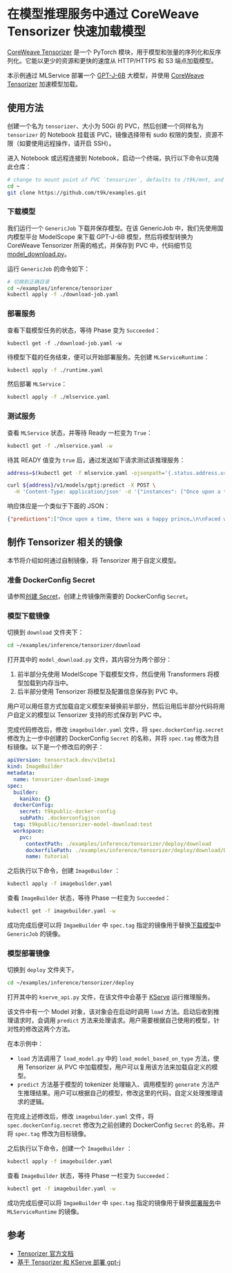 # 在模型推理服务中通过 CoreWeave Tensorizer 快速加载模型

[CoreWeave Tensorizer](https://docs.coreweave.com/coreweave-machine-learning-and-ai/inference/tensorizer) 是一个 PyTorch 模块，用于模型和张量的序列化和反序列化。它能以更少的资源和更快的速度从 HTTP/HTTPS 和 S3 端点加载模型。

本示例通过 MLService 部署一个 [GPT-J-6B](https://huggingface.co/EleutherAI/gpt-j-6b) 大模型，并使用 [CoreWeave Tensorizer](https://docs.coreweave.com/coreweave-machine-learning-and-ai/inference/tensorizer) 加速模型加载。

## 使用方法

创建一个名为 `tensorizer`、大小为 50Gi 的 PVC，然后创建一个同样名为 `tensorizer` 的 Notebook 挂载该 PVC，镜像选择带有 sudo 权限的类型，资源不限（如要使用远程操作，请开启 SSH）。

进入 Notebook 或远程连接到 Notebook，启动一个终端，执行以下命令以克隆此仓库：

```bash
# change to mount point of PVC `tensorizer`, defaults to /t9k/mnt, and also $HOME
cd ~
git clone https://github.com/t9k/examples.git
```

### 下载模型

我们运行一个 `GenericJob` 下载并保存模型。在该 GenericJob 中，我们先使用国内模型平台 ModelScope 来下载 GPT-J-6B 模型，然后将模型转换为 CoreWeave Tensorizer 所需的格式，并保存到 PVC 中，代码细节见 [model_download.py](./download/model_download.py)。

运行 `GenericJob` 的命令如下：

```sh
# 切换到正确目录
cd ~/examples/inference/tensorizer
kubectl apply -f ./download-job.yaml
```

### 部署服务

查看下载模型任务的状态，等待 Phase 变为 `Succeeded`：

```
kubectl get -f ./download-job.yaml -w
```

待模型下载的任务结束，便可以开始部署服务。先创建 `MLServiceRuntime`：

```sh
kubectl apply -f ./runtime.yaml
```

然后部署 `MLService`：

```sh
kubectl apply -f ./mlservice.yaml
```

### 测试服务

查看 `MLService` 状态，并等待 Ready 一栏变为 `True`：

```sh
kubectl get -f ./mlservice.yaml -w
```

待其 READY 值变为 `true` 后，通过发送如下请求测试该推理服务：

```sh
address=$(kubectl get -f mlservice.yaml -ojsonpath='{.status.address.url}') && echo $address

curl ${address}/v1/models/gptj:predict -X POST \
  -H 'Content-Type: application/json' -d '{"instances": ["Once upon a time, there was"]}'
```

响应体应是一个类似于下面的 JSON：

```json
{"predictions":["Once upon a time, there was a happy prince…\n\nFaced with a constant barrage of attacks from enemies, this happy prince decided to launch a counterattack and create his own military kingdom. He created a country called Fairy Tail, where no dragon is found, but all dragon"]}
```

## 制作 Tensorizer 相关的镜像

本节将介绍如何通过自制镜像，将 Tensorizer 用于自定义模型。

### 准备 DockerConfig Secret

请参照[创建 Secret](https://github.com/t9k/tutorial-examples/blob/master/build-image/build-image-on-platform/README.md#创建-secret)，创建上传镜像所需要的 DockerConfig `Secret`。

### 模型下载镜像

切换到 `download` 文件夹下：

```sh
cd ~/examples/inference/tensorizer/download
```

打开其中的 `model_download.py` 文件，其内容分为两个部分：

1. 前半部分先使用 ModelScope 下载模型文件，然后使用 Transformers 将模型加载到内存当中。
2. 后半部分使用 Tensorizer 将模型及配置信息保存到 PVC 中。

用户可以用任意方式加载自定义模型来替换前半部分，然后沿用后半部分代码将用户自定义的模型以 Tensorizer 支持的形式保存到 PVC 中。

完成代码修改后，修改 `imagebuilder.yaml` 文件，将 `spec.dockerConfig.secret` 修改为上一步中创建的 DockerConfig `Secret` 的名称，并将 `spec.tag` 修改为目标镜像。以下是一个修改后的例子：

```yaml
apiVersion: tensorstack.dev/v1beta1
kind: ImageBuilder
metadata:
  name: tensorizer-download-image
spec:
  builder:
    kaniko: {}
  dockerConfig:
    secret: t9kpublic-docker-config
    subPath: .dockerconfigjson
  tag: t9kpublic/tensorizer-model-download:test
  workspace:
    pvc:
      contextPath: ./examples/inference/tensorizer/deploy/download
      dockerfilePath: ./examples/inference/tensorizer/deploy/download/Dockerfile
      name: tutorial
```

之后执行以下命令，创建 `ImageBuilder` ：

```sh
kubectl apply -f imagebuilder.yaml
```

查看 `ImageBuilder` 状态，等待 Phase 一栏变为 `Succeeded`：

```sh
kubectl get -f imagebuilder.yaml -w
```

成功完成后便可以将 `ImgaeBuilder` 中 `spec.tag` 指定的镜像用于替换[下载模型](#下载模型)中 `GenericJob` 的镜像。

### 模型部署镜像

切换到 `deploy` 文件夹下，

```sh
cd ~/examples/inference/tensorizer/deploy
```

打开其中的 `kserve_api.py` 文件，在该文件中会基于 [KServe](https://github.com/kserve/kserve/tree/master/python/kserve) 运行推理服务。

该文件中有一个 Model 对象，该对象会在启动时调用 `load` 方法。启动后收到推理请求时，会调用 `predict` 方法来处理请求。用户需要根据自己使用的模型，针对性的修改这两个方法。

在本示例中：

* `load` 方法调用了 `load_model.py` 中的 `load_model_based_on_type` 方法，使用 Tensorizer 从 PVC 中加载模型，用户可以复用该方法来加载自定义的模型。
* `predict` 方法基于模型的 tokenizer 处理输入、调用模型的 `generate` 方法产生推理结果。用户可以根据自己的模型，修改这里的代码，自定义处理推理请求的逻辑。

在完成上述修改后，修改 `imagebuilder.yaml` 文件，将 `spec.dockerConfig.secret` 修改为之前创建的 DockerConfig `Secret` 的名称，并将 `spec.tag` 修改为目标镜像。

之后执行以下命令，创建一个 `ImageBuilder` ：

```sh
kubectl apply -f imagebuilder.yaml
```

查看 `ImageBuilder` 状态，等待 Phase 一栏变为 `Succeeded`：

```sh
kubectl get -f imagebuilder.yaml -w
```

成功完成后便可以将 `ImgaeBuilder` 中 `spec.tag` 指定的镜像用于替换[部署服务](#部署服务)中 `MLServiceRuntime` 的镜像。

## 参考

* [Tensorizer 官方文档](https://docs.coreweave.com/coreweave-machine-learning-and-ai/inference/tensorizer)
* [基于 Tensorizer 和 KServe 部署 gpt-j](https://github.com/coreweave/kubernetes-cloud/tree/master/online-inference/tensorizer-isvc)
